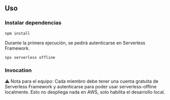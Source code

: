 
## Uso

### Instalar dependencias



```
npm install
```

Durante la primera ejecución, se pedirá autenticarse en Serverless Framework.

```
npx serverless offline
```


### Invocation

⚠️ Nota para el equipo: Cada miembro debe tener una cuenta gratuita de Serverless Framework y autenticarse para poder usar serverless-offline localmente. Esto no despliega nada en AWS, solo habilita el desarrollo local.
